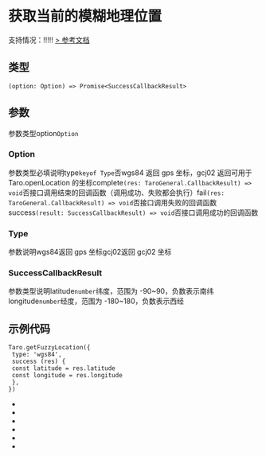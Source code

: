 # 获取当前的模糊地理位置
支持情况：!!!!!
[> 参考文档
](https://developers.weixin.qq.com/miniprogram/dev/api/location/wx.getFuzzyLocation.html)
## 类型[​](getFuzzyLocation.html#类型)
```tsx
(option: Option) => Promise<SuccessCallbackResult>
```

## 参数[​](getFuzzyLocation.html#参数)
参数类型option`Option`
### Option[​](getFuzzyLocation.html#option)
参数类型必填说明type`keyof Type`否wgs84 返回 gps 坐标，gcj02 返回可用于 Taro.openLocation 的坐标complete`(res: TaroGeneral.CallbackResult) => void`否接口调用结束的回调函数（调用成功、失败都会执行）fail`(res: TaroGeneral.CallbackResult) => void`否接口调用失败的回调函数success`(result: SuccessCallbackResult) => void`否接口调用成功的回调函数
### Type[​](getFuzzyLocation.html#type)
参数说明wgs84返回 gps 坐标gcj02返回 gcj02 坐标
### SuccessCallbackResult[​](getFuzzyLocation.html#successcallbackresult)
参数类型说明latitude`number`纬度，范围为 -90~90，负数表示南纬longitude`number`经度，范围为 -180~180，负数表示西经
## 示例代码[​](getFuzzyLocation.html#示例代码)
```tsx
Taro.getFuzzyLocation({
 type: 'wgs84',
 success (res) {
 const latitude = res.latitude
 const longitude = res.longitude
 },
})
```

- 
- 

- 
- 
- 

-
